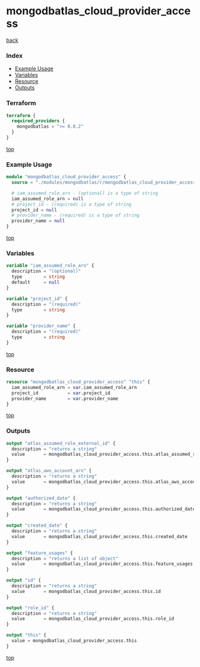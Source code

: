 # mongodbatlas_cloud_provider_access

[back](../mongodbatlas.md)

### Index

- [Example Usage](#example-usage)
- [Variables](#variables)
- [Resource](#resource)
- [Outputs](#outputs)

### Terraform

```terraform
terraform {
  required_providers {
    mongodbatlas = ">= 0.8.2"
  }
}
```

[top](#index)

### Example Usage

```terraform
module "mongodbatlas_cloud_provider_access" {
  source = "./modules/mongodbatlas/r/mongodbatlas_cloud_provider_access"

  # iam_assumed_role_arn - (optional) is a type of string
  iam_assumed_role_arn = null
  # project_id - (required) is a type of string
  project_id = null
  # provider_name - (required) is a type of string
  provider_name = null
}
```

[top](#index)

### Variables

```terraform
variable "iam_assumed_role_arn" {
  description = "(optional)"
  type        = string
  default     = null
}

variable "project_id" {
  description = "(required)"
  type        = string
}

variable "provider_name" {
  description = "(required)"
  type        = string
}
```

[top](#index)

### Resource

```terraform
resource "mongodbatlas_cloud_provider_access" "this" {
  iam_assumed_role_arn = var.iam_assumed_role_arn
  project_id           = var.project_id
  provider_name        = var.provider_name
}
```

[top](#index)

### Outputs

```terraform
output "atlas_assumed_role_external_id" {
  description = "returns a string"
  value       = mongodbatlas_cloud_provider_access.this.atlas_assumed_role_external_id
}

output "atlas_aws_account_arn" {
  description = "returns a string"
  value       = mongodbatlas_cloud_provider_access.this.atlas_aws_account_arn
}

output "authorized_date" {
  description = "returns a string"
  value       = mongodbatlas_cloud_provider_access.this.authorized_date
}

output "created_date" {
  description = "returns a string"
  value       = mongodbatlas_cloud_provider_access.this.created_date
}

output "feature_usages" {
  description = "returns a list of object"
  value       = mongodbatlas_cloud_provider_access.this.feature_usages
}

output "id" {
  description = "returns a string"
  value       = mongodbatlas_cloud_provider_access.this.id
}

output "role_id" {
  description = "returns a string"
  value       = mongodbatlas_cloud_provider_access.this.role_id
}

output "this" {
  value = mongodbatlas_cloud_provider_access.this
}
```

[top](#index)